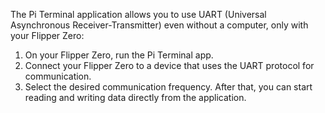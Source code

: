 The Pi Terminal application allows you to use UART (Universal Asynchronous Receiver-Transmitter) even without a computer, only with your Flipper Zero:

1. On your Flipper Zero, run the Pi Terminal app.
2. Connect your Flipper Zero to a device that uses the UART protocol for communication.
3. Select the desired communication frequency. After that, you can start reading and writing data directly from the application.

